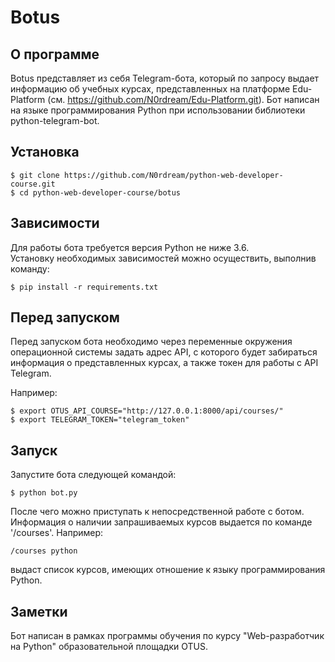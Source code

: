 # Botus

О программе
----------
Botus представляет из себя Telegram-бота, который по запросу выдает информацию об учебных курсах, представленных на платформе Edu-Platform (см. https://github.com/N0rdream/Edu-Platform.git). Бот написан на языке программирования Python при использовании библиотеки python-telegram-bot.

Установка
-----------
```
$ git clone https://github.com/N0rdream/python-web-developer-course.git
$ cd python-web-developer-course/botus
```

Зависимости
----------
Для работы бота требуется версия Python не ниже 3.6.  
Установку необходимых зависимостей можно осуществить, выполнив команду:
```
$ pip install -r requirements.txt
```

Перед запуском
-------------
Перед запуском бота необходимо через переменные окружения операционной системы задать адрес API, с которого будет забираться информация о представленных курсах, а также токен для работы с API Telegram.

Например:  
```
$ export OTUS_API_COURSE="http://127.0.0.1:8000/api/courses/"
$ export TELEGRAM_TOKEN="telegram_token"
```

Запуск  
----------
Запустите бота следующей командой:
```
$ python bot.py
```
После чего можно приступать к непосредственной работе с ботом. Информация о наличии запрашиваемых курсов выдается по команде '/courses'. Например:
```
/courses python
```
выдаст список курсов, имеющих отношение к языку программирования Python.

Заметки
-----------
Бот написан в рамках программы обучения по курсу "Web-разработчик на Python" образовательной площадки OTUS.